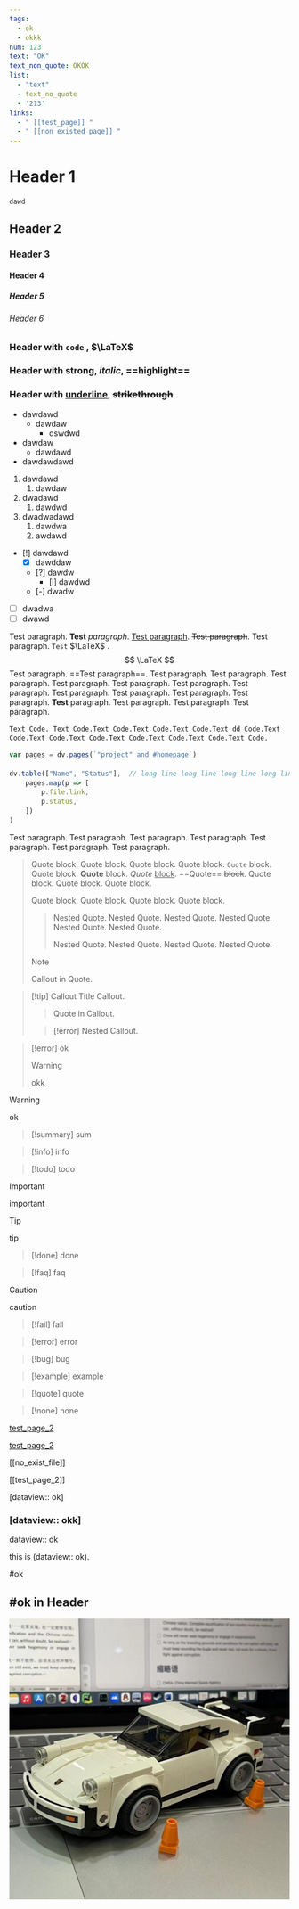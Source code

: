 ```yaml
---
tags: 
  - ok
  - okkk
num: 123
text: "OK"
text_non_quote: OKOK
list:
  - "text"
  - text_no_quote
  - '213'
links:
  - " [[test_page]] "
  - " [[non_existed_page]] "
---
```


# Header 1
```
dawd
```
## Header 2

### Header 3

#### Header 4

##### Header 5

###### Header 6

### Header with `code` , $\LaTeX$

### Header with **strong**, *italic*, ==highlight==

### Header with <u>underline</u>, ~~strikethrough~~

- dawdawd
    - dawdaw
        - dswdwd
- dawdaw
    - dawdawd
- dawdawdawd

1. dawdawd
    1. dawdaw
2. dwadawd
    1. dawdwd
3. dwadwadawd
    1. dawdwa
    2. awdawd

- [!] dawdawd
    - [x] dawddaw
    - [?] dawdw
        - [i] dawdwd
    - [-] dwadw
- [ ] dwadwa
- [ ] dwawd

Test paragraph. **Test** *paragraph*. <u>Test paragraph</u>. ~~Test paragraph~~. Test paragraph. `Test` $\LaTeX$ . 
$$
\LaTeX
$$
Test paragraph. ==Test paragraph==. Test paragraph. Test paragraph. Test paragraph. Test paragraph. Test paragraph. Test paragraph. Test paragraph. Test paragraph. Test paragraph. Test paragraph. Test paragraph. <strong>Test</strong> paragraph. Test paragraph. Test paragraph. Test paragraph. 

```text
Text Code. Text Code.Text Code.Text Code.Text Code.Text dd Code.Text Code.Text Code.Text Code.Text Code.Text Code.Text Code.Text Code.
```

```js
var pages = dv.pages(`"project" and #homepage`)

dv.table(["Name", "Status"],  // long line long line long line long line long line long line
	pages.map(p => [
		p.file.link,
		p.status,
	])
)
```

Test paragraph. Test paragraph. Test paragraph. Test paragraph. Test paragraph. Test paragraph. Test paragraph. 

> Quote block. Quote block. Quote block. Quote block. `Quote` block. Quote block. **Quote** block. *Quote* <u>block</u>. ==Quote== ~~block~~. Quote block. Quote block. Quote block. 
> 
> Quote block. Quote block. Quote block. Quote block. 
> > Nested Quote. Nested Quote. Nested Quote. Nested Quote. Nested Quote. Nested Quote. 
> > 
> > Nested Quote. Nested Quote. Nested Quote. Nested Quote. 
> 
> > [!note]
> > Callout in Quote.

> [!tip] Callout Title
> Callout. 
> 
> > Quote in Callout.
> 
> > [!error]
> > Nested Callout.

> [!error]
> ok
> > [!warning]
> > okk

> [!warning]
> ok

> [!summary]
> sum

> [!info]
> info

> [!todo]
> todo

> [!important]
> important

> [!tip]
> tip

> [!done]
> done

> [!faq]
> faq

> [!caution]
> caution

> [!fail]
> fail

> [!error]
> error

> [!bug]
> bug

> [!example]
> example

> [!quote]
> quote

> [!none]
> none



[test_page_2](test_page_2.md)

[test_page_2](no_exist_file.md)

[[no_exist_file]]

[[test_page_2]]

[dataview:: ok]

### [dataview:: okk]

dataview:: ok

this is (dataview:: ok).

#ok 

## #ok in Header

![okokok](Porsche.jpg)